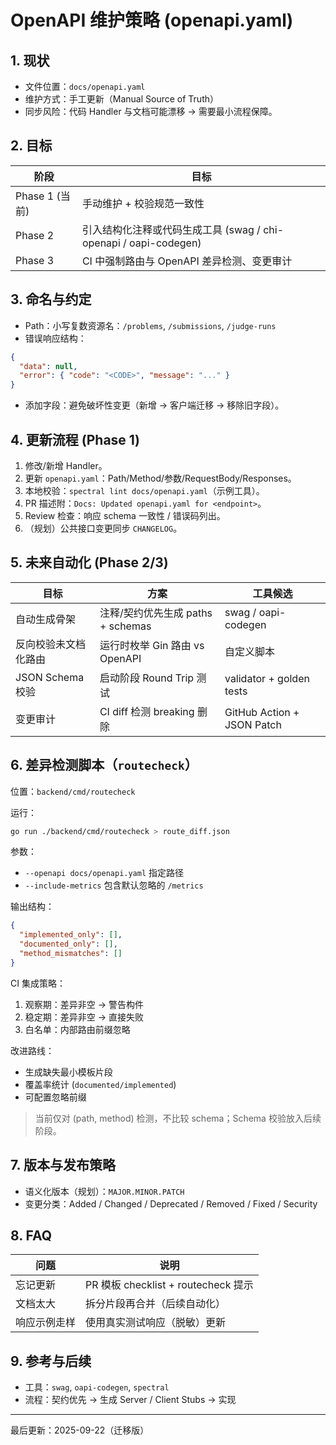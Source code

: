 <!-- 合并迁移：原位置 docs/openapi.md 已移至此，更新引用请使用 docs/backend/openapi.md -->

# OpenAPI 维护策略 (openapi.yaml)

## 1. 现状
- 文件位置：`docs/openapi.yaml`
- 维护方式：手工更新（Manual Source of Truth）
- 同步风险：代码 Handler 与文档可能漂移 → 需要最小流程保障。

## 2. 目标
| 阶段 | 目标 |
| ---- | ---- |
| Phase 1 (当前) | 手动维护 + 校验规范一致性 |
| Phase 2 | 引入结构化注释或代码生成工具 (swag / chi-openapi / oapi-codegen) |
| Phase 3 | CI 中强制路由与 OpenAPI 差异检测、变更审计 |

## 3. 命名与约定
- Path：小写复数资源名：`/problems`, `/submissions`, `/judge-runs`
- 错误响应结构：
```json
{
  "data": null,
  "error": { "code": "<CODE>", "message": "..." }
}
```
- 添加字段：避免破坏性变更（新增 → 客户端迁移 → 移除旧字段）。

## 4. 更新流程 (Phase 1)
1. 修改/新增 Handler。
2. 更新 `openapi.yaml`：Path/Method/参数/RequestBody/Responses。
3. 本地校验：`spectral lint docs/openapi.yaml`（示例工具）。
4. PR 描述附：`Docs: Updated openapi.yaml for <endpoint>`。
5. Review 检查：响应 schema 一致性 / 错误码列出。
6. （规划）公共接口变更同步 `CHANGELOG`。

## 5. 未来自动化 (Phase 2/3)
| 目标 | 方案 | 工具候选 |
| ---- | ---- | -------- |
| 自动生成骨架 | 注释/契约优先生成 paths + schemas | swag / oapi-codegen |
| 反向校验未文档化路由 | 运行时枚举 Gin 路由 vs OpenAPI | 自定义脚本 |
| JSON Schema 校验 | 启动阶段 Round Trip 测试 | validator + golden tests |
| 变更审计 | CI diff 检测 breaking 删除 | GitHub Action + JSON Patch |

## 6. 差异检测脚本（`routecheck`）
位置：`backend/cmd/routecheck`

运行：
```bash
go run ./backend/cmd/routecheck > route_diff.json
```
参数：
- `--openapi docs/openapi.yaml` 指定路径
- `--include-metrics` 包含默认忽略的 `/metrics`

输出结构：
```json
{
  "implemented_only": [],
  "documented_only": [],
  "method_mismatches": []
}
```

CI 集成策略：
1. 观察期：差异非空 -> 警告构件
2. 稳定期：差异非空 -> 直接失败
3. 白名单：内部路由前缀忽略

改进路线：
- 生成缺失最小模板片段
- 覆盖率统计 (`documented/implemented`)
- 可配置忽略前缀

> 当前仅对 (path, method) 检测，不比较 schema；Schema 校验放入后续阶段。

## 7. 版本与发布策略
- 语义化版本（规划）：`MAJOR.MINOR.PATCH`
- 变更分类：Added / Changed / Deprecated / Removed / Fixed / Security

## 8. FAQ
| 问题 | 说明 |
| ---- | ---- |
| 忘记更新 | PR 模板 checklist + routecheck 提示 |
| 文档太大 | 拆分片段再合并（后续自动化） |
| 响应示例走样 | 使用真实测试响应（脱敏）更新 |

## 9. 参考与后续
- 工具：`swag`, `oapi-codegen`, `spectral`
- 流程：契约优先 → 生成 Server / Client Stubs → 实现

---
最后更新：2025-09-22（迁移版）
